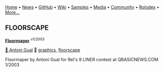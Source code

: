 [Home](https://qb64.com) • [News](/news.html) • [GitHub](/github.html) • [Wiki](/wiki.html) • [Samples](/samples.html) • [Media](/media.html) • [Community](/community.html) • [Rolodex](/rolodex.html) • [More...](/more.html)

## FLOORSCAPE

**[Floormaper](floormaper/index)** <sup>v1/2003</sup>

[🐝 Antoni Gual](antoni-gual) 🔗 [graphics](graphics), [floorscape](floorscape)

Floormaper by Antoni Gual  for Rel's 9 LINER contest at QBASICNEWS.COM  1/2003
